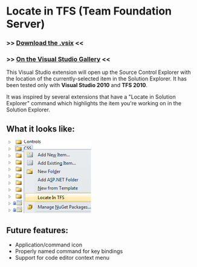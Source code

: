 # Locate in TFS (Team Foundation Server)

### >> [Download the .vsix](https://github.com/alexcpendleton/Pendletron.Vsix/blob/master/bin/Pendletron.Vsix.LocateInTFS.vsix?raw=true) <<
### >> [On the Visual Studio Gallery](http://visualstudiogallery.msdn.microsoft.com/5cc44f63-4ea8-4c17-8aa4-95037a2d32ef) <<

This Visual Studio extension will open up the Source Control Explorer with the location of the currently-selected item in the Solution Explorer. It has been tested only with **Visual Studio 2010** and **TFS 2010**.

It was inspired by several extensions that have a "Locate in Solution Explorer" command which highlights the item you're working on in the Solution Explorer.

## What it looks like:
![Locate in TFS Screenshot](https://github.com/alexcpendleton/Pendletron.Vsix/raw/gh-pages/LocateInTFS_Screenshot.png)

## Future features:
- Application/command icon
- Properly named command for key bindings
- Support for code editor context menu